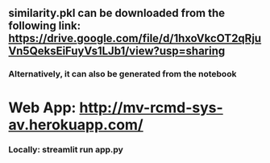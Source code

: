 ## similarity.pkl can be downloaded from the following link: https://drive.google.com/file/d/1hxoVkcOT2qRjuVn5QeksEiFuyVs1LJb1/view?usp=sharing
### Alternatively, it can also be generated from the notebook

# Web App: http://mv-rcmd-sys-av.herokuapp.com/

### Locally: streamlit run app.py
